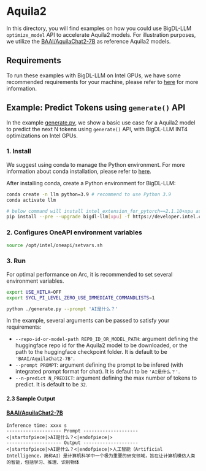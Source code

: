 # Aquila2
In this directory, you will find examples on how you could use BigDL-LLM `optimize_model` API to accelerate Aquila2 models. For illustration purposes, we utilize the [BAAI/AquilaChat2-7B](https://huggingface.co/BAAI/AquilaChat2-7B) as reference Aquila2 models.

## Requirements
To run these examples with BigDL-LLM on Intel GPUs, we have some recommended requirements for your machine, please refer to [here](../../../README.md#requirements) for more information.

## Example: Predict Tokens using `generate()` API
In the example [generate.py](./generate.py), we show a basic use case for a Aquila2 model to predict the next N tokens using `generate()` API, with BigDL-LLM INT4 optimizations on Intel GPUs.
### 1. Install
We suggest using conda to manage the Python environment. For more information about conda installation, please refer to [here](https://docs.conda.io/en/latest/miniconda.html#).

After installing conda, create a Python environment for BigDL-LLM:
```bash
conda create -n llm python=3.9 # recommend to use Python 3.9
conda activate llm

# below command will install intel_extension_for_pytorch==2.1.10+xpu as default
pip install --pre --upgrade bigdl-llm[xpu] -f https://developer.intel.com/ipex-whl-stable-xpu
```

### 2. Configures OneAPI environment variables
```bash
source /opt/intel/oneapi/setvars.sh
```

### 3. Run

For optimal performance on Arc, it is recommended to set several environment variables.

```bash
export USE_XETLA=OFF
export SYCL_PI_LEVEL_ZERO_USE_IMMEDIATE_COMMANDLISTS=1
```

```bash
python ./generate.py --prompt 'AI是什么？'
```

In the example, several arguments can be passed to satisfy your requirements:

- `--repo-id-or-model-path REPO_ID_OR_MODEL_PATH`: argument defining the huggingface repo id for the Aquila2 model to be downloaded, or the path to the huggingface checkpoint folder. It is default to be `'BAAI/AquilaChat2-7B'`.
- `--prompt PROMPT`: argument defining the prompt to be infered (with integrated prompt format for chat). It is default to be `'AI是什么？'`.
- `--n-predict N_PREDICT`: argument defining the max number of tokens to predict. It is default to be `32`.

#### 2.3 Sample Output
#### [BAAI/AquilaChat2-7B](https://huggingface.co/BAAI/AquilaChat2-7B)
```log
Inference time: xxxx s
-------------------- Prompt --------------------
<|startofpiece|>AI是什么？<|endofpiece|>
-------------------- Output --------------------
<|startofpiece|>AI是什么？<|endofpiece|>人工智能（Artificial Intelligence，简称AI）是计算机科学中一个极为重要的研究领域，旨在让计算机模仿人类的智能，包括学习、推理、识别物体
```
